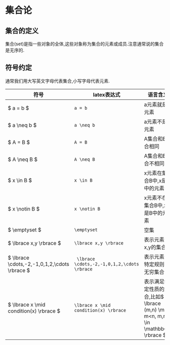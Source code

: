 # 集合论

## 集合的定义

集合(set)是指一些对象的全体,这些对象称为集合的元素或成员.注意通常说的集合是无序的.

## 符号约定

通常我们用大写英文字母代表集合,小写字母代表元素.

符号|latex表达式|语言含义
---|---|---
$ a = b $|`a = b`|a元素就是b元素
$ a \neq b $|`a \neq b`|a元素不是b元素
$ A = B $|`A = B`|A集合和B集合相同
$ A \neq B $|`A \neq B`|A集合和B集合不相同
$ x \in B $|`x \in B`|x元素在集合B中,x是B中的元素
$ x \notin B $|`x \notin B`|x元素不在集合B中,x不是B中的元素
$ \emptyset $| `\emptyset`|空集
$ \lbrace x,y \rbrace $| `\lbrace x,y \rbrace` |表示元素为x,y的集合
$ \lbrace \cdots,-2,-1,0,1,2,\cdots  \rbrace $| ` \lbrace \cdots,-2,-1,0,1,2,\cdots  \rbrace` |表示元素为特定规则的无穷集合
$ \lbrace x \mid condition(x) \rbrace $|`\lbrace x \mid condition(x) \rbrace`|表示满足特定性质的集合,比如$ \lbrace (m,n) \mid m<n, m,n \in \mathbb{N} \rbrace $
